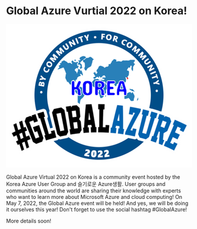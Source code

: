 # Global Azure Vurtial 2022 on Korea!

[![슬기로운 Azure생활](globalazurevirtualkorea.png "Visit us here!")](https://www.facebook.com/groups/azurouslife)

Global Azure Virtual 2022 on Korea is a community event hosted by the Korea Azure User Group and 슬기로운 Azure생활.
User groups and communities around the world are sharing their knowledge with experts who want to learn more about Microsoft Azure and cloud computing!
On May 7, 2022, the Global Azure event will be held! And yes, we will be doing it ourselves this year! Don't forget to use the social hashtag #GlobalAzure!

More details soon!
